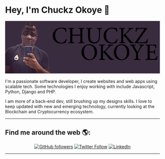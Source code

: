 # Hey, I'm Chuckz Okoye 👑

<img src="https://raw.githubusercontent.com/tricelex/tricelex/master/tricelex.png" alt="banner that says Chuckz Okoye alongside a picture of Chuckz">

I'm a passionate software developer, I create websites and web apps using scalable tech. Some technologies I enjoy working with include Javascript, Python, Django and PHP.

I am more of a back-end dev, still brushing up my designs skills. I love to keep updated with new and emerging technology, currently looking at the Blockchain and Cryptocurrency ecosystem.

-----

## Find me around the web 🌎:
<p align="center">
    <a href="https://github.com/tricelex"><img alt="GitHub followers" src="https://img.shields.io/github/followers/tricelex?style=social"></a>
	<a href="https://twitter.com/chuckzokoye"><img alt="Twitter Follow" src="https://img.shields.io/twitter/follow/chuckzokoye?style=social"></a>
	<a href="https://www.linkedin.com/in/chuckzokoye"><img src="https://img.shields.io/badge/LinkedIn--_.svg?style=social&logo=linkedin" alt="LinkedIn"></a>
</p>

-----

<!--START_SECTION:waka-->
<!--END_SECTION:waka-->